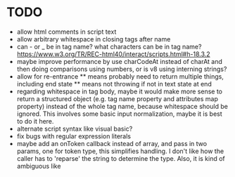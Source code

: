 
# TODO
* allow html comments in script text
* allow arbitrary whitespace in closing tags after name
* can - or _ be in tag name? what characters can be in tag name?
https://www.w3.org/TR/REC-html40/interact/scripts.html#h-18.3.2
* maybe improve performance by use charCodeAt instead of charAt and then
doing comparisons using numbers, or is v8 using interning strings?
* allow for re-entrance
** means probably need to return multiple things, including end state
** means not throwing if not in text state at end
* regarding whitespace in tag body, maybe it would make more sense to
return a structured object (e.g. tag name property and attributes map
property) instead of the whole tag name, because whitespace should be
ignored. This involves some basic input normalization, maybe it is best to
do it here.
* alternate script syntax like visual basic?
* fix bugs with regular expression literals
* maybe add an onToken callback instead of array, and pass in two params,
one for token type, this simplifies handling. I don't like how the caller
has to 'reparse' the string to determine the type. Also, it is kind of
ambiguous like <script><!--, where <!-- leads off the script text token but
is not a tag. Also, it makes it easier to tell start vs close because I
could emit a token type along with the token value. also, I dont like the
idea of this controlling the buffering, by using a callback i let the caller
decide how long to hold on to previous tokens, instead of this demanding to
hold onto the entire thing.
* is this kind of brittle? Maybe a scanner generator tool would be
better. Would need to research.
* isn't there a fundamental issue where if this differs from native
handling of html, then that is a massive security risk.
* better handling of strings? From https://github.com/lydell/js-tokens,
"JavaScript strings cannot contain (unescaped) newlines, so unterminated
strings simply end at the end of the line. Unterminated template strings can
contain unescaped newlines, though, so they go on to the end of input."


NOTE: https://chromium.googlesource.com/chromium/blink.git/+/master/Source/core/html/parser/HTMLTokenizer.cpp
NOTE: https://html.spec.whatwg.org/#tokenization



regular expression ambiguity:

* https://stackoverflow.com/questions/5519596
The division operator must follow an expression, and a regular expression
literal can't follow an expression, so in all other cases you can safely assume
you're looking at a regular expression literal.

A few places have mentioned JSLint doing js lexing and dealing with this issue
in a certain way so check that out.

Oh god: https://github.com/douglascrockford/JSLint/blob/master/jslint.js

This ambiguity basically means I need a more intelligent parser. Not sure if
it is worth it. So this ultimately means a massive security hole and the only
way to fix it is to defer to the browser.

Maybe I am over thinking it and there isn't as much of a risk to
to closing tag of script.
